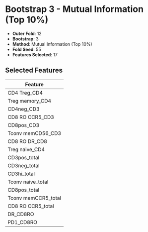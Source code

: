 # Bootstrap 3 - Mutual Information (Top 10%)

- **Outer Fold**: 12
- **Bootstrap**: 3
- **Method**: Mutual Information (Top 10%)
- **Fold Seed**: 55
- **Features Selected**: 17

## Selected Features

| Feature |
|---------|
| CD4 Treg_CD4 |
| Treg memory_CD4 |
| CD4neg_CD3 |
| CD8 RO CCR5_CD3 |
| CD8pos_CD3 |
| Tconv memCD56_CD3 |
| CD8 RO DR_CD8 |
| Treg naive_CD4 |
| CD3pos_total |
| CD3neg_total |
| CD3hi_total |
| Tconv naive_total |
| CD8pos_total |
| Tconv memCCR5_total |
| CD8 RO CCR5_total |
| DR_CD8RO |
| PD1_CD8RO |
